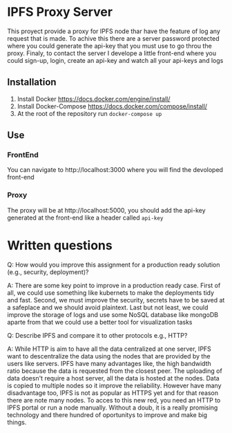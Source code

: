 # IPFS Proxy Server

This proyect provide a proxy for IPFS node thar have the feature of log any request that is made. To achive this there are a server password protected where you could generate the api-key that you must use to go throu the proxy. Finaly, to contact the server I develope a little front-end where you could sign-up, login, create an api-key and watch all your api-keys and logs

## Installation

1. Install Docker https://docs.docker.com/engine/install/
2. Install Docker-Compose https://docs.docker.com/compose/install/
3. At the root of the repository run `docker-compose up`
   
## Use

### FrontEnd

You can navigate to http://localhost:3000 where you will find the devoloped front-end

### Proxy

The proxy will be at http://localhost:5000, you should add the api-key generated at the front-end like a header called `api-key`

# Written questions

Q: How would you improve this assignment for a production ready solution (e.g., security, deployment)?

A: There are some key point to improve in a production ready case. First of all, we could use something like kubernets to make the deployments tidy and fast. Second, we must improve the security, secrets have to be saved at a safeplace and we should avoid plaintext. Last but not least, we could improve the storage of logs and use some NoSQL database like mongoDB aparte from that we could use a better tool for visualization tasks

Q: Describe IPFS and compare it to other protocols e.g., HTTP?

A: While HTTP is aim to have all the data centralized at one server, IPFS want to descentralize the data using the nodes that are provided by the users like servers. IPFS have many advantages like, the high bandwidth ratio because the data is requested from the closest peer. The uploading of data doesn't require a host server, all the data is hosted at the nodes. Data is copied to multiple nodes so it improve the reliability. However have many disadvantage too, IPFS is not as popular as HTTPS yet and for that reason there are note many nodes. To acces to this new red, you need an HTTP to IPFS portal or run a node manually. Without a doub, it is a really promising technology and there hundred of oportunitys to improve and make big things.

